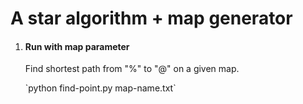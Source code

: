 <h1>A star algorithm + map generator</h1>
<ol>
    <li>
        <h4>Run with map parameter</h4>
        <p>Find shortest path from "%" to "@" on a given map.</p>
        `python find-point.py map-name.txt`
    </li>
</ol>